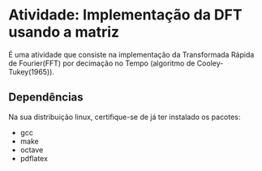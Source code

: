 # Atividade: Implementação da DFT usando a matriz

É uma atividade que consiste na implementação da Transformada Rápida de 
Fourier(FFT) por decimação no Tempo (algoritmo de Cooley-Tukey(1965)).

## Dependências

Na sua distribuição linux, certifique-se de já ter instalado os pacotes:

- gcc
- make
- octave
- pdflatex
